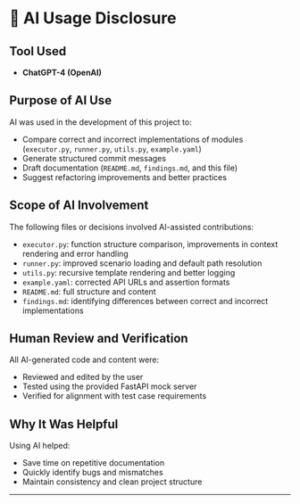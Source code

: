 # 🤖 AI Usage Disclosure

## Tool Used

* **ChatGPT-4 (OpenAI)**

## Purpose of AI Use

AI was used in the development of this project to:

* Compare correct and incorrect implementations of modules (`executor.py`, `runner.py`, `utils.py`, `example.yaml`)
* Generate structured commit messages
* Draft documentation (`README.md`, `findings.md`, and this file)
* Suggest refactoring improvements and better practices

## Scope of AI Involvement

The following files or decisions involved AI-assisted contributions:

* `executor.py`: function structure comparison, improvements in context rendering and error handling
* `runner.py`: improved scenario loading and default path resolution
* `utils.py`: recursive template rendering and better logging
* `example.yaml`: corrected API URLs and assertion formats
* `README.md`: full structure and content
* `findings.md`: identifying differences between correct and incorrect implementations

## Human Review and Verification

All AI-generated code and content were:

* Reviewed and edited by the user
* Tested using the provided FastAPI mock server
* Verified for alignment with test case requirements

## Why It Was Helpful

Using AI helped:

* Save time on repetitive documentation
* Quickly identify bugs and mismatches
* Maintain consistency and clean project structure

---

